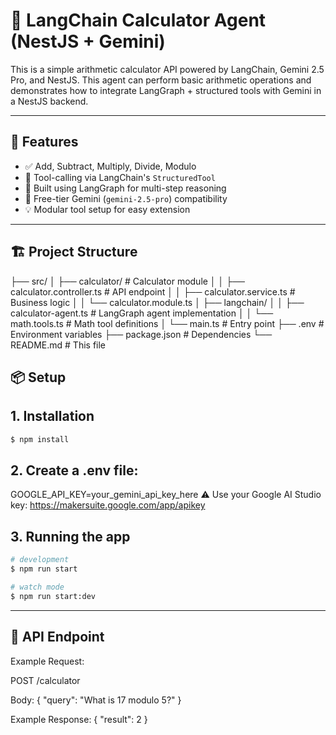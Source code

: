 # 🧠 LangChain Calculator Agent (NestJS + Gemini)

This is a simple arithmetic calculator API powered by LangChain, Gemini 2.5 Pro, and NestJS. This agent can perform basic arithmetic operations and demonstrates how to integrate LangGraph + structured tools with Gemini in a NestJS backend.

---

## 🚀 Features

- ✅ Add, Subtract, Multiply, Divide, Modulo
- 🤖 Tool-calling via LangChain's `StructuredTool`
- 🧩 Built using LangGraph for multi-step reasoning
- 🔐 Free-tier Gemini (`gemini-2.5-pro`) compatibility
- 💡 Modular tool setup for easy extension

---

## 🏗️ Project Structure

├── src/
│ ├── calculator/ # Calculator module
│ │ ├── calculator.controller.ts # API endpoint
│ │ ├── calculator.service.ts # Business logic
│ │ └── calculator.module.ts
│ ├── langchain/
│ │ ├── calculator-agent.ts # LangGraph agent implementation
│ │ └── math.tools.ts # Math tool definitions
│ └── main.ts # Entry point
├── .env # Environment variables
├── package.json # Dependencies
└── README.md # This file

## 📦 Setup

## 1. Installation

```bash
$ npm install
```

## 2. Create a .env file:

GOOGLE_API_KEY=your_gemini_api_key_here
⚠️ Use your Google AI Studio key: https://makersuite.google.com/app/apikey

## 3. Running the app

```bash
# development
$ npm run start

# watch mode
$ npm run start:dev
```

---

## 📡 API Endpoint

Example Request:

POST /calculator

Body: {
"query": "What is 17 modulo 5?"
}

Example Response:
{
"result": 2
}
